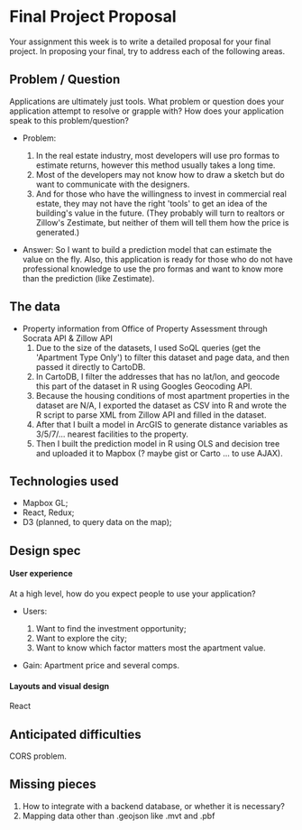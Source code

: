 # Final Project Proposal

Your assignment this week is to write a detailed proposal for your final
project. In proposing your final, try to address each of the following
areas.

## Problem / Question

Applications are ultimately just tools. What problem or question does
your application attempt to resolve or grapple with? How does your
application speak to this problem/question?
- Problem:
  1) In the real estate industry, most developers will use pro formas to estimate returns, however this method usually takes a long time.
  2) Most of the developers may not know how to draw a sketch but do want to communicate with the designers.
  3) And for those who have the willingness to invest in commercial real estate, they may not have the right 'tools' to get an idea of the building's value in the future. (They probably will turn to realtors or Zillow's Zestimate, but neither of them will tell them how the price is generated.)

- Answer:
  So I want to build a prediction model that can estimate the value on the fly. Also, this application is ready for those who do not have professional knowledge to use the pro formas and want to know more than the prediction (like Zestimate).

## The data

- Property information from Office of Property Assessment through Socrata API & Zillow API
  1) Due to the size of the datasets, I used SoQL queries (get the 'Apartment Type Only') to filter this dataset and page data, and then passed it directly to CartoDB.
  2) In CartoDB, I filter the addresses that has no lat/lon, and geocode this part of the dataset in R using Googles Geocoding API.
  3) Because the housing conditions of most apartment properties in the dataset are N/A, I exported the dataset as CSV into R and wrote the R script to parse XML from Zillow API and filled in the dataset.
  4) After that I built a model in ArcGIS to generate distance variables as 3/5/7/... nearest facilities to the property.
  5) Then I built the prediction model in R using OLS and decision tree and uploaded it to Mapbox (? maybe gist or Carto ... to use AJAX).


## Technologies used

- Mapbox GL;
- React, Redux;
- D3 (planned, to query data on the map);

## Design spec

#### User experience

At a high level, how do you expect people to use your application?
- Users:
  1) Want to find the investment opportunity;
  2) Want to explore the city;
  3) Want to know which factor matters most the apartment value.

- Gain:
  Apartment price and several comps.

#### Layouts and visual design

React

## Anticipated difficulties

CORS problem.

## Missing pieces

1) How to integrate with a backend database, or whether it is necessary?
2) Mapping data other than .geojson like .mvt and .pbf 
